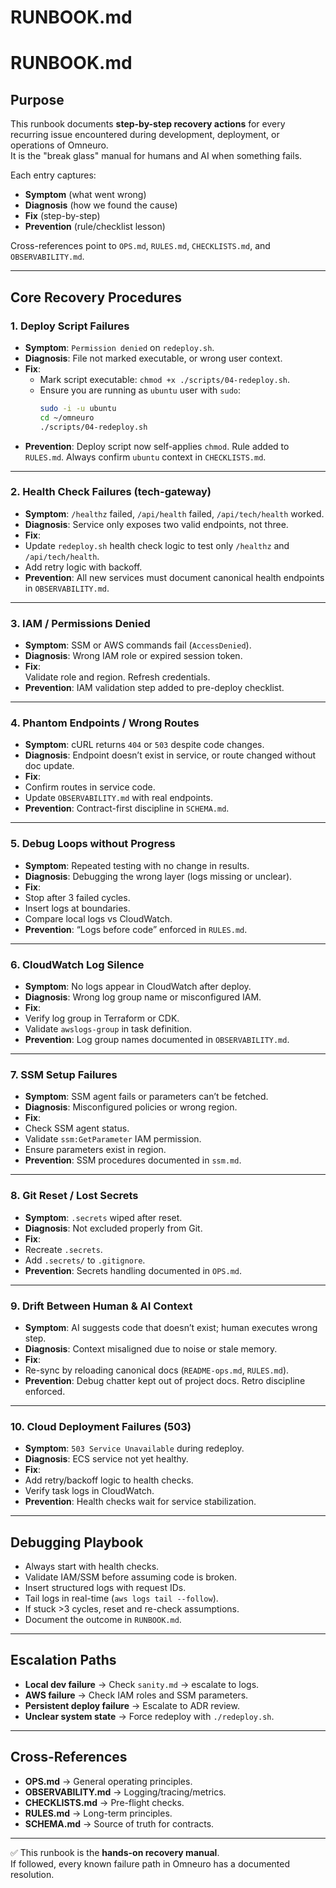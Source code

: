 # RUNBOOK.md  

# RUNBOOK.md  

## Purpose  
This runbook documents **step-by-step recovery actions** for every recurring issue encountered during development, deployment, or operations of Omneuro.  
It is the "break glass" manual for humans and AI when something fails.  

Each entry captures:  
- **Symptom** (what went wrong)  
- **Diagnosis** (how we found the cause)  
- **Fix** (step-by-step)  
- **Prevention** (rule/checklist lesson)  

Cross-references point to `OPS.md`, `RULES.md`, `CHECKLISTS.md`, and `OBSERVABILITY.md`.  

---

## Core Recovery Procedures  

### 1. Deploy Script Failures  
- **Symptom**: `Permission denied` on `redeploy.sh`.  
- **Diagnosis**: File not marked executable, or wrong user context.  
- **Fix**:  
  - Mark script executable: `chmod +x ./scripts/04-redeploy.sh`.  
  - Ensure you are running as `ubuntu` user with `sudo`:  
    ```bash
    sudo -i -u ubuntu
    cd ~/omneuro
    ./scripts/04-redeploy.sh
    ```  
- **Prevention**: Deploy script now self-applies `chmod`. Rule added to `RULES.md`. Always confirm `ubuntu` context in `CHECKLISTS.md`.  

---

### 2. Health Check Failures (tech-gateway)  
- **Symptom**: `/healthz` failed, `/api/health` failed, `/api/tech/health` worked.  
- **Diagnosis**: Service only exposes two valid endpoints, not three.  
- **Fix**:  
- Update `redeploy.sh` health check logic to test only `/healthz` and `/api/tech/health`.  
- Add retry logic with backoff.  
- **Prevention**: All new services must document canonical health endpoints in `OBSERVABILITY.md`.  

---

### 3. IAM / Permissions Denied  
- **Symptom**: SSM or AWS commands fail (`AccessDenied`).  
- **Diagnosis**: Wrong IAM role or expired session token.  
- **Fix**:  
Validate role and region. Refresh credentials.  
- **Prevention**: IAM validation step added to pre-deploy checklist.  

---

### 4. Phantom Endpoints / Wrong Routes  
- **Symptom**: cURL returns `404` or `503` despite code changes.  
- **Diagnosis**: Endpoint doesn’t exist in service, or route changed without doc update.  
- **Fix**:  
- Confirm routes in service code.  
- Update `OBSERVABILITY.md` with real endpoints.  
- **Prevention**: Contract-first discipline in `SCHEMA.md`.  

---

### 5. Debug Loops without Progress  
- **Symptom**: Repeated testing with no change in results.  
- **Diagnosis**: Debugging the wrong layer (logs missing or unclear).  
- **Fix**:  
- Stop after 3 failed cycles.  
- Insert logs at boundaries.  
- Compare local logs vs CloudWatch.  
- **Prevention**: “Logs before code” enforced in `RULES.md`.  

---

### 6. CloudWatch Log Silence  
- **Symptom**: No logs appear in CloudWatch after deploy.  
- **Diagnosis**: Wrong log group name or misconfigured IAM.  
- **Fix**:  
- Verify log group in Terraform or CDK.  
- Validate `awslogs-group` in task definition.  
- **Prevention**: Log group names documented in `OBSERVABILITY.md`.  

---

### 7. SSM Setup Failures  
- **Symptom**: SSM agent fails or parameters can’t be fetched.  
- **Diagnosis**: Misconfigured policies or wrong region.  
- **Fix**:  
- Check SSM agent status.  
- Validate `ssm:GetParameter` IAM permission.  
- Ensure parameters exist in region.  
- **Prevention**: SSM procedures documented in `ssm.md`.  

---

### 8. Git Reset / Lost Secrets  
- **Symptom**: `.secrets` wiped after reset.  
- **Diagnosis**: Not excluded properly from Git.  
- **Fix**:  
- Recreate `.secrets`.  
- Add `.secrets/` to `.gitignore`.  
- **Prevention**: Secrets handling documented in `OPS.md`.  

---

### 9. Drift Between Human & AI Context  
- **Symptom**: AI suggests code that doesn’t exist; human executes wrong step.  
- **Diagnosis**: Context misaligned due to noise or stale memory.  
- **Fix**:  
- Re-sync by reloading canonical docs (`README-ops.md`, `RULES.md`).  
- **Prevention**: Debug chatter kept out of project docs. Retro discipline enforced.  

---

### 10. Cloud Deployment Failures (503)  
- **Symptom**: `503 Service Unavailable` during redeploy.  
- **Diagnosis**: ECS service not yet healthy.  
- **Fix**:  
- Add retry/backoff logic to health checks.  
- Verify task logs in CloudWatch.  
- **Prevention**: Health checks wait for service stabilization.  

---

## Debugging Playbook  

- Always start with health checks.  
- Validate IAM/SSM before assuming code is broken.  
- Insert structured logs with request IDs.  
- Tail logs in real-time (`aws logs tail --follow`).  
- If stuck >3 cycles, reset and re-check assumptions.  
- Document the outcome in `RUNBOOK.md`.  

---

## Escalation Paths  

- **Local dev failure** → Check `sanity.md` → escalate to logs.  
- **AWS failure** → Check IAM roles and SSM parameters.  
- **Persistent deploy failure** → Escalate to ADR review.  
- **Unclear system state** → Force redeploy with `./redeploy.sh`.  

---

## Cross-References  

- **OPS.md** → General operating principles.  
- **OBSERVABILITY.md** → Logging/tracing/metrics.  
- **CHECKLISTS.md** → Pre-flight checks.  
- **RULES.md** → Long-term principles.  
- **SCHEMA.md** → Source of truth for contracts.  

---

✅ This runbook is the **hands-on recovery manual**.  
If followed, every known failure path in Omneuro has a documented resolution.  